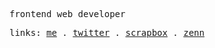 <p>
  <samp>
    frontend web developer
  </samp>
  <div>
    <samp>
      links: 
      <a href="https://scrapbox.io/k1tikurisu/k1tikurisu">me</a> . 
      <a href="https://twitter.com/k1tikurisu">twitter</a> . 
      <a href="https://scrapbox.io/k1tikurisu">scrapbox</a> . 
      <a href="https://zenn.dev/k1tikurisu">zenn</a> 
    </samp>
  </div>
</p>
